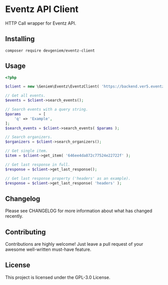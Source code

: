 # Eventz API Client

HTTP Call wrapper for Eventz API.

## Installing

```
composer require devgeniem/eventz-client
```

## Usage

```php
<?php

$client = new \Geniem\Eventz\EventzClient( 'https://backend.ver5.eventz.today/', 'api-key' );

// Get all events.
$events = $client->search_events();

// Search events with a query string.
$params        = [
    'q' => 'Example',
];
$search_events = $client->search_events( $params );

// Search organizers.
$organizers = $client->search_organizers();

// Get single item.
$item = $client->get_item( '646ee4da872c77524e22722f' );

// Get last response in full.
$response = $client->get_last_response();

// Get last response property ('headers' as an example).
$response = $client->get_last_response( 'headers' );
```

## Changelog
Please see CHANGELOG for more information about what has changed recently.

## Contributing
Contributions are highly welcome! Just leave a pull request of your awesome well-written must-have feature.

## License
This project is licensed under the GPL-3.0 License.

